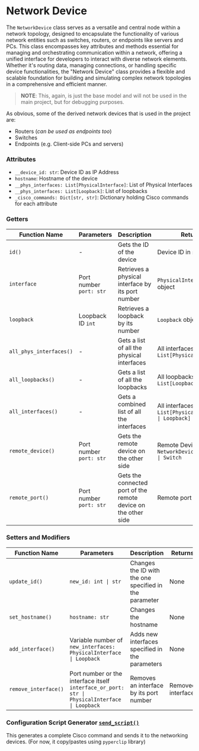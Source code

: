 # Network Device

The `NetworkDevice` class serves as a versatile and central node within a network topology, designed to encapsulate the functionality of various network entities such as switches, routers, or endpoints like servers and PCs. This class encompasses key attributes and methods essential for managing and orchestrating communication within a network, offering a unified interface for developers to interact with diverse network elements. Whether it's routing data, managing connections, or handling specific device functionalities, the "Network Device" class provides a flexible and scalable foundation for building and simulating complex network topologies in a comprehensive and efficient manner.

> **NOTE**: This, again, is just the base model and will not be used in the main project, but for debugging purposes.

As obvious, some of the derived network devices that is used in the project are:
- Routers (*can be used as endpoints too*)
- Switches
- Endpoints (e.g. Client-side PCs and servers)

### Attributes

- `__device_id: str`: Device ID as IP Address
- `hostname`: Hostname of the device
- `__phys_interfaces: List[PhysicalInterface]`: List of Physical Interfaces
- `__phys_interfaces: List[Loopback]`: List of loopbacks
- `_cisco_commands: Dict[str, str]`: Dictionary holding Cisco commands for each attribute

### Getters
| Function Name           | Parameters              | Description                                                    | Returns                                                 |
|-------------------------|-------------------------|----------------------------------------------------------------|---------------------------------------------------------|
| `id()`                  | -                       | Gets the ID of the device                                      | Device ID in `str`                                      |
| `interface`             | Port number `port: str` | Retrieves a physical interface by its port number              | `PhysicalInterface` object                              |
| `loopback`              | Loopback ID `int`       | Retrieves a loopback by its number                             | `Loopback` object                                       |
| `all_phys_interfaces()` | -                       | Gets a list of all the physical interfaces                     | All interfaces as `List[PhysicalInterface]`             |
| `all_loopbacks()`       | -                       | Gets a list of all the loopbacks                               | All loopbacks as `List[Loopback]`                       |
| `all_interfaces()`      | -                       | Gets a combined list of all the interfaces                     | All interfaces as `List[PhysicalInterface \| Loopback]` |
| `remote_device()`       | Port number `port: str` | Gets the remote device on the other side                       | Remote Device as `NetworkDevice \| Router \| Switch`    |
| `remote_port()`         | Port number `port: str` | Gets the connected port of the remote device on the other side | Remote port as `str`                                    |

### Setters and Modifiers
| Function Name        | Parameters                                                                                    | Description                                            | Returns           |
|----------------------|-----------------------------------------------------------------------------------------------|--------------------------------------------------------|-------------------|
| `update_id()`        | `new_id: int \| str`                                                                          | Changes the ID with the one specified in the parameter | None              |
| `set_hostname()`     | `hostname: str`                                                                               | Changes the hostname                                   | None              |
| `add_interface()`    | Variable number of `new_interfaces: PhysicalInterface \| Loopback`                            | Adds new interfaces specified in the parameters        | None              |
| `remove_interface()` | Port number or the interface itself `interface_or_port: str \| PhysicalInterface \| Loopback` | Removes an interface by its port number                | Removed interface |

### Configuration Script Generator [`send_script()`](./network_device.py#L174)

This generates a complete Cisco command and sends it to the networking devices. (For now, it copy/pastes using `pyperclip` library)